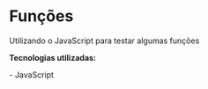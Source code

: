 <div class=background>
  <h1>Funções</h1>
  <p>Utilizando o JavaScript para testar algumas funções</p>
  <p><strong>Tecnologias utilizadas:</strong></p>
  <p>- JavaScript</p>
 </div>
